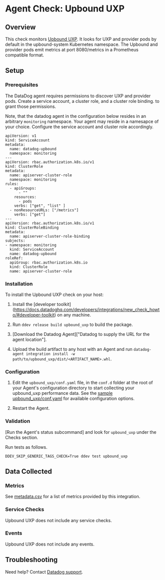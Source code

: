 # Agent Check: Upbound UXP

## Overview

This check monitors [Upbound UXP](https://docs.upbound.io/uxp/).
It looks for UXP and provider pods by default in the upbound-system Kubernetes
namespace. The Upbound and provider pods emit metrics at port 8080/metrics in
a Prometheus compatible format.

## Setup

### Prerequisites

The DataDog agent requires permissions to discover UXP and provider pods.
Create a service account, a cluster role, and a cluster role binding.
to grant those permissions.

Note, that the datadog agent in the configuration
below resides in an arbitrary `monitoring` namespace.
Your agent may reside in a namesapce of your choice.
Configure the service account and cluster role accordingly.

```
apiVersion: v1
kind: ServiceAccount
metadata:
  name: datadog-upbound
  namespace: monitoring
---
apiVersion: rbac.authorization.k8s.io/v1
kind: ClusterRole
metadata:
  name: apiserver-cluster-role
  namespace: monitoring
rules:
  - apiGroups:
      - ""
    resources:
      - pods
    verbs: ["get", "list" ]
  - nonResourceURLs: ["/metrics"]
    verbs: ["get"]
---
apiVersion: rbac.authorization.k8s.io/v1
kind: ClusterRoleBinding
metadata:
  name: apiserver-cluster-role-binding
subjects:
- namespace: monitoring
  kind: ServiceAccount
  name: datadog-upbound
roleRef:
  apiGroup: rbac.authorization.k8s.io
  kind: ClusterRole
  name: apiserver-cluster-role
```

### Installation

To install the Upbound UXP check on your host:


1. Install the [developer toolkit]
(https://docs.datadoghq.com/developers/integrations/new_check_howto/#developer-toolkit)
 on any machine.

2. Run `ddev release build upbound_uxp` to build the package.

3. [Download the Datadog Agent]["Datadog to supply the URL for the agent location"].

4. Upload the build artifact to any host with an Agent and
 run `datadog-agent integration install -w
 path/to/upbound_uxp/dist/<ARTIFACT_NAME>.whl`.

### Configuration

1. Edit the `upbound_uxp/conf.yaml` file, in the `conf.d` folder
at the root of your Agent's configuration directory to start
collecting your upbound_uxp performance data. See the
[sample upbound_uxp/conf.yaml](datadog_checks/upbound_uxp/data/conf.yaml.example)
for available configuration options.

2. Restart the Agent.

### Validation

[Run the Agent's status subcommand] and look for `upbound_uxp`
under the Checks section.

Run tests as follows.
```
DDEV_SKIP_GENERIC_TAGS_CHECK=True ddev test upbound_uxp
```

## Data Collected

### Metrics

See [metadata.csv](metadata.csv) for a list of metrics provided by this integration.

### Service Checks

Upbound UXP does not include any service checks.

### Events

Upbound UXP does not include any events.

## Troubleshooting

Need help? Contact [Datadog support][3].

[1]: **LINK_TO_INTEGRATION_SITE**
[2]: https://app.datadoghq.com/account/settings#agent
[3]: https://docs.datadoghq.com/agent/kubernetes/integrations/
[4]: https://github.com/DataDog/integrations-extras/blob/master/upbound_uxp/datadog_checks/upbound_uxp/data/conf.yaml.example
[5]: https://docs.datadoghq.com/agent/guide/agent-commands/#start-stop-and-restart-the-agent
[6]: https://docs.datadoghq.com/agent/guide/agent-commands/#agent-status-and-information
[7]: https://github.com/DataDog/integrations-extras/blob/master/upbound_uxp/metadata.csv
[8]: https://github.com/DataDog/integrations-extras/blob/master/upbound_uxp/assets/service_checks.json
[9]: https://docs.datadoghq.com/help/

